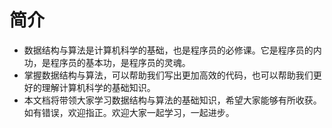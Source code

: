 # 简介

- 数据结构与算法是计算机科学的基础，也是程序员的必修课。它是程序员的内功，是程序员的基本功，是程序员的灵魂。
- 掌握数据结构与算法，可以帮助我们写出更加高效的代码，也可以帮助我们更好的理解计算机科学的基础知识。
- 本文档将带领大家学习数据结构与算法的基础知识，希望大家能够有所收获。如有错误，欢迎指正。欢迎大家一起学习，一起进步。
